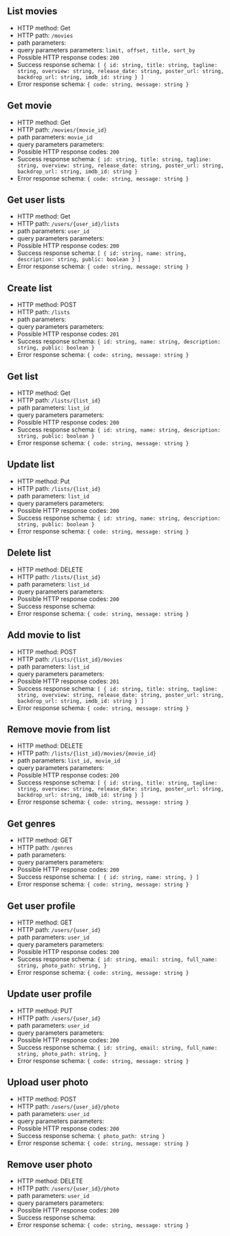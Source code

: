 ## List movies
- HTTP method: Get
- HTTP path: `/movies`
- path parameters:
- query parameters parameters: `limit, offset, title, sort_by`
- Possible HTTP response codes: `200`
- Success response schema:
  `[
    {
      id: string,
      title: string,
      tagline: string,
      overview: string,
      release_date: string,
      poster_url: string,
      backdrop_url: string,
      imdb_id: string
    }
  ]`
- Error response schema:
  `{
    code: string,
    message: string
  }`


## Get movie
- HTTP method: Get
- HTTP path: `/movies/{movie_id}`
- path parameters: `movie_id`
- query parameters parameters:
- Possible HTTP response codes: `200`
- Success response schema:
  `
    {
      id: string,
      title: string,
      tagline: string,
      overview: string,
      release_date: string,
      poster_url: string,
      backdrop_url: string,
      imdb_id: string
    }
  `
- Error response schema:
  `{
    code: string,
    message: string
  }`

## Get user lists
- HTTP method: Get
- HTTP path: `/users/{user_id}/lists`
- path parameters: `user_id`
- query parameters parameters:
- Possible HTTP response codes: `200`
- Success response schema:
  `[
    {
      id: string,
      name: string,
      description: string,
      public: boolean
    }
  ]`
- Error response schema:
  `{
    code: string,
    message: string
  }`

## Create list
- HTTP method: POST
- HTTP path: `/lists`
- path parameters: 
- query parameters parameters:
- Possible HTTP response codes: `201`
- Success response schema:
  `
    {
      id: string,
      name: string,
      description: string,
      public: boolean
    }
  `
- Error response schema:
  `{
    code: string,
    message: string
  }`

## Get list
- HTTP method: Get
- HTTP path: `/lists/{list_id}`
- path parameters: `list_id`
- query parameters parameters:
- Possible HTTP response codes: `200`
- Success response schema:
  `
    {
      id: string,
      name: string,
      description: string,
      public: boolean
    }
  `
- Error response schema:
  `{
    code: string,
    message: string
  }`

## Update list
- HTTP method: Put
- HTTP path: `/lists/{list_id}`
- path parameters: `list_id`
- query parameters parameters:
- Possible HTTP response codes: `200`
- Success response schema:
  `
    {
      id: string,
      name: string,
      description: string,
      public: boolean
    }
  `
- Error response schema:
  `{
    code: string,
    message: string
  }`

## Delete list
- HTTP method: DELETE
- HTTP path: `/lists/{list_id}`
- path parameters: `list_id`
- query parameters parameters:
- Possible HTTP response codes: `200`
- Success response schema:
- Error response schema:
  `{
    code: string,
    message: string
  }`

## Add movie to list
- HTTP method: POST
- HTTP path: `/lists/{list_id}/movies`
- path parameters: `list_id`
- query parameters parameters:
- Possible HTTP response codes: `201`
- Success response schema:
  `[
    {
      id: string,
      title: string,
      tagline: string,
      overview: string,
      release_date: string,
      poster_url: string,
      backdrop_url: string,
      imdb_id: string
    }
  ]`
- Error response schema:
  `{
    code: string,
    message: string
  }`

## Remove movie from list
- HTTP method: DELETE
- HTTP path: `/lists/{list_id}/movies/{movie_id}`
- path parameters: `list_id, movie_id`
- query parameters parameters:
- Possible HTTP response codes: `200`
- Success response schema:
  `[
    {
      id: string,
      title: string,
      tagline: string,
      overview: string,
      release_date: string,
      poster_url: string,
      backdrop_url: string,
      imdb_id: string
    }
  ]`
- Error response schema:
  `{
    code: string,
    message: string
  }`

## Get genres
- HTTP method: GET
- HTTP path: `/genres`
- path parameters:
- query parameters parameters:
- Possible HTTP response codes: `200`
- Success response schema:
  `[
    {
      id: string,
      name: string,
    }
  ]`
- Error response schema:
  `{
    code: string,
    message: string
  }`

## Get user profile
- HTTP method: GET
- HTTP path: `/users/{user_id}`
- path parameters: `user_id`
- query parameters parameters: 
- Possible HTTP response codes: `200`
- Success response schema:
  `
    {
      id: string,
      email: string,
      full_name: string,
      photo_path: string,
    }
  `
- Error response schema:
  `{
    code: string,
    message: string
  }`

## Update user profile
- HTTP method: PUT
- HTTP path: `/users/{user_id}`
- path parameters: `user_id`
- query parameters parameters:
- Possible HTTP response codes: `200`
- Success response schema:
  `
    {
      id: string,
      email: string,
      full_name: string,
      photo_path: string,
    }
  `
- Error response schema:
  `{
    code: string,
    message: string
  }`

## Upload user photo
- HTTP method: POST
- HTTP path: `/users/{user_id}/photo`
- path parameters: `user_id`
- query parameters parameters:
- Possible HTTP response codes: `200`
- Success response schema:
  `
    {
      photo_path: string
    }
  `
- Error response schema:
  `{
    code: string,
    message: string
  }`

## Remove user photo
- HTTP method: DELETE
- HTTP path: `/users/{user_id}/photo`
- path parameters: `user_id`
- query parameters parameters:
- Possible HTTP response codes: `200`
- Success response schema:
- Error response schema:
  `{
    code: string,
    message: string
  }`
